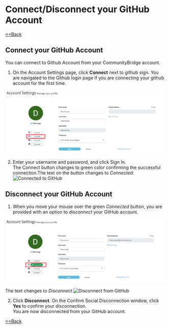 # Connect/Disconnect your GitHub Account

​[&lt;&lt;Back](edit-your-profile.md#to-edit-profile)​

## Connect your GitHub Account <a id="connect-your-github-account"></a>

You can connect to Github Account from your CommunityBridge account.

1. On the Account Settings page, click **Connect** next to github sign. You are navigated to the Github login page if you are connecting your github account for the first time.

![](../../../.gitbook/assets/connect-github-account.png)

2. Enter your username and password, and click Sign In.  
The Connect button changes to green color confirming the successful connection.The text on the button changes to _Connected_. ![Connected to GitHub](https://firebasestorage.googleapis.com/v0/b/gitbook-28427.appspot.com/o/assets%2F-LuGl2w4LzPpYJ8jx5ae%2F-LuGz82LqEUywqFA_GQT%2F-LuGz9Pu21Ai9dgKrNOQ%2Fgithub_connected.png?generation=1574407295284242&alt=media)​

## Disconnect your GitHub Account <a id="disconnect-your-github-account"></a>

1. When you move your mouse over the green _Connected_ button, you are provided with an option to _disconnect_ your GitHub account.

![](../../../.gitbook/assets/disconnect-github-account.png)

The text changes to _Disconnect_.​![Disconnect from GitHub](https://firebasestorage.googleapis.com/v0/b/gitbook-28427.appspot.com/o/assets%2F-LuGl2w4LzPpYJ8jx5ae%2F-LuGz82LqEUywqFA_GQT%2F-LuGz9PwwMyCKfLqXD29%2Fgithub_disconected.png?generation=1574407288851729&alt=media)​

2. Click **Disconnect**. On the Confirm Social Disconnection window, click **Yes** to confirm your disconnection.   
You are now disconnected from your GitHub account.

​[&lt;&lt;Back](edit-your-profile.md#to-edit-profile)​

